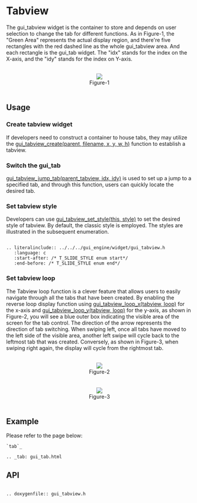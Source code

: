 # Tabview

The gui_tabview widget is the container to store and depends on user selection to change the tab for different functions. As in Figure-1, the "Green Area" represents the actual display region, and there're five rectangles with the red dashed line as the whole gui_tabview area. And each rectangle is the gui_tab widget. The "idx" stands for the index on the X-axis, and the "idy" stands for the index on Y-axis.

<br>
<center><img src="https://foruda.gitee.com/images/1700117108278339023/652a6a38_10641540.png" /></center>
<center>Figure-1</center>
<br>

## Usage

### Create tabview widget
If developers need to construct a container to house tabs, they may utilize the [gui_tabview_create(parent, filename, x, y, w, h)](#gui_tabview_create) function to establish a tabview.

### Switch the gui_tab

[gui_tabview_jump_tab(parent_tabview, idx, idy)](#gui_tabview_create ) is used to set up a jump to a specified tab, and through this function, users can quickly locate the desired tab.

### Set tabview style
Developers can use [gui_tabview_set_style(this, style)](#gui_tabview_create) to set the desired style of tabview. By default, the classic style is employed. The styles are illustrated in the subsequent enumeration.

```eval_rst

.. literalinclude:: ../../../gui_engine/widget/gui_tabview.h
   :language: c
   :start-after: /* T_SLIDE_STYLE enum start*/
   :end-before: /* T_SLIDE_STYLE enum end*/

```

### Set tabview loop

The Tabview loop function is a clever feature that allows users to easily navigate through all the tabs that have been created. By enabling the reverse loop display function using [gui_tabview_loop_x(tabview, loop)](#gui_tabview_create) for the x-axis and [gui_tabview_loop_y(tabview, loop)](#gui_tabview_create) for the y-axis, as shown in Figure-2, you will see a blue outer box indicating the visible area of the screen for the tab control. The direction of the arrow represents the direction of tab switching. When swiping left, once all tabs have moved to the left side of the visible area, another left swipe will cycle back to the leftmost tab that was created. Conversely, as shown in Figure-3, when swiping right again, the display will cycle from the rightmost tab.

<br>
<center><img src="https://foruda.gitee.com/images/1707118586546869079/2d4816ec_10641540.png" /></center>
<center>Figure-2</center>
<br>

<br>
<center><img src="https://foruda.gitee.com/images/1707118609354334424/c6a664b2_10641540.png" /></center>
<center>Figure-3</center>
<br>

## Example

Please refer to the page below:

```eval_rst
`tab`_

.. _tab: gui_tab.html

```

<span id="gui_tabview_create">

## API

</span>

```eval_rst

.. doxygenfile:: gui_tabview.h

```
